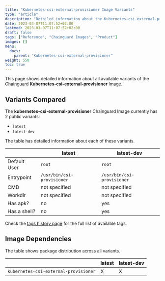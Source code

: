```yaml
---
title: "Kubernetes-csi-external-provisioner Image Variants"
type: "article"
description: "Detailed information about the Kubernetes-csi-external-provisionerChainguard Image variants"
date: 2023-03-07T11:07:52+02:00
lastmod: 2023-03-07T11:07:52+02:00
draft: false
tags: ["Reference", "Chainguard Images", "Product"]
images: []
menu:
  docs:
    parent: "Kubernetes-csi-external-provisioner"
weight: 550
toc: true
---
```


This page shows detailed information about all available variants of the Chainguard **Kubernetes-csi-external-provisioner** Image.

## Variants Compared
The **kubernetes-csi-external-provisioner** Chainguard Image currently has 2 public variants: 

- `latest`
- `latest-dev`

The table has detailed information about each of these variants.

|              | latest                     | latest-dev                 |
|--------------|----------------------------|----------------------------|
| Default User | `root`                     | `root`                     |
| Entrypoint   | `/usr/bin/csi-provisioner` | `/usr/bin/csi-provisioner` |
| CMD          | not specified              | not specified              |
| Workdir      | not specified              | not specified              |
| Has apk?     | no                         | yes                        |
| Has a shell? | no                         | yes                        |

Check the [tags history page](/chainguard/chainguard-images/reference/kubernetes-csi-external-provisioner/tags_history/) for the full list of available tags.
## Image Dependencies
The table shows package distribution across all variants.

|                                       | latest | latest-dev |
|---------------------------------------|--------|------------|
| `kubernetes-csi-external-provisioner` | X      | X          |
